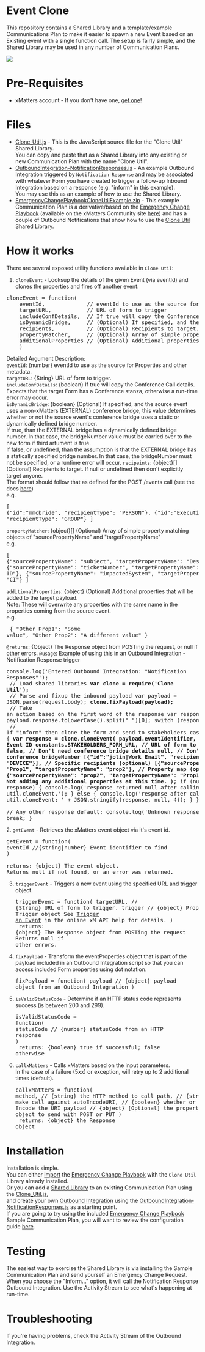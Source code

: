 # Event Clone
This repository contains a Shared Library and a template/example Communications Plan to make it easier to spawn a new Event based on an Existing event with a single function call.
The setup is fairly simple, and the Shared Library may be used in any number of Communication Plans.

<kbd>
  <img src="https://github.com/xmatters/xMatters-Labs/raw/master/media/disclaimer.png">
</kbd>

# Pre-Requisites
* xMatters account - If you don't have one, [get one](https://www.xmatters.com)!

# Files
* [Clone_Util.js](Clone_Util.js) - This is the JavaScript source file for the "Clone Util" Shared Library.<br>You can copy and paste that as a Shared Library into any existing or new Communication Plan with the name "Clone Util".
* [OutboundIntegration-NotificationResponses.js](OutboundIntegration-NotificationResponses.js) - An example Outbound Integration triggered by `Notification Response` and may be associated with whatever Form you have created to trigger a follow-up Inbound Integration based on a response (e.g. "inform" in this example).<br>You may use this as an example of how to use the Shared Library.
* [EmergencyChangePlaybookCloneUtilExample.zip](EmergencyChangePlaybookCloneUtilExample.zip) - This example Communication Plan is a derivative/based on the [Emergency Change Playbook](https://support.xmatters.com/hc/en-us/articles/360001906232) (available on the xMatters Community site [here](https://support.xmatters.com/hc/en-us/articles/360001906232)) and has a couple of Outbound Notifications that show how to use the [Clone Util](Clone_Util.js) Shared Library.

# How it works
There are several exposed utility functions available in `Clone Util`:<br>

1. `cloneEvent` - Looksup the details of the given Event (via eventId) and clones the properties and fires off another event.<br>
<pre>cloneEvent = function(
    eventId,             // eventId to use as the source for Properties and other metadata
    targetURL,           // URL of form to trigger
    includeConfDetails,  // If true will copy the Conference Call details.
    isDynamicBridge,     // (Optional) If specified, and the source event uses a non-xMatters (EXTERNAL) conference bridge
    recipients,          // (Optional) Recipients to target.  If null or undefined then don't explicitly target anyone.
    propertyMatcher,     // (Optional) Array of simple property matching objects of "sourcePropertyName" and "targetPropertyName"
    additionalProperties // (Optional) Additional properties that will be added to the target payload.
    )</pre>
Detailed Argument Description:<br>
`eventId`: {number} eventId to use as the source for Properties and other metadata.<br>
`targetURL`: {String} URL of form to trigger.<br>
`includeConfDetails`: {boolean} If true will copy the Conference Call details.  Expects that the target Form has a  Conference stanza, otherwise a run-time error may occur.<br>
`isDynamicBridge`: {boolean} (Optional) If specified, and the source event uses a non-xMatters (EXTERNAL) conference bridge, this value determines whether or not the source event's conference bridge uses a static or dynamically defined bridge number.<br>If true, than the EXTERNAL bridge has a dynamically defined bridge number.  In that case, the bridgeNumber value must be carried over to the new form if third artument is true.<br>If false, or undefined, than the assumption is that the EXTERNAL bridge has a statically specified bridge number.  In that case, the bridgeNumber must not be specified, or a runtime error will occur.
`recipeints`: {object}\[] (Optional) Recipients to target.  If null or undefined then don't explicitly target anyone.<br>
The format should follow that as defined for the POST /events call (see the docs [here](https://help.xmatters.com/xmapi/index.html?javascript#trigger-an-event))<br>e.g.<br><pre>[
{"id":"mmcbride", "recipientType": "PERSON"},
{"id":"Executives", "recipientType": "GROUP"}
]</pre>
`propertyMatcher`: {object}\[] (Optional) Array of simple property matching objects of "sourcePropertyName" and "targetPropertyName"<br>e.g.<br><pre>[
{"sourcePropertyName": "subject", "targetPropertyName": "Description"},
{"sourcePropertyName": "ticketNumber", "targetPropertyName": "Incident ID"},
{"sourcePropertyName": "impactedSystem", "targetPropertyName": "CI"}
]</pre>
`additionalProperties`: {object} (Optional) Additional properties that will be added to the target payload.<br>Note: These will overwrite any properties with the same name in the properties coming from the source event.<br>e.g.<br><pre>
{
"Other Prop1": "Some value",
"Other Prop2": "A different value"
}</pre>
`@returns`: {Object} The Response object from POSTing the request, or null if other errors.
`@usage`: Example of using this in an Outbound Integration - Notification Response trigger<br><pre>
console.log('Entered Outbound Integration: "Notification Responses"');<br>
// Load shared libraries
<b>var clone = require('Clone Util');</b><br>
// Parse and fixup the inbound payload
var payload = JSON.parse(request.body);
<b>clone.fixPayload(payload);</b><br>
// Take an action based on the first word of the response
var response = payload.response.toLowerCase().split(" ")[0];
switch (response) {<br>
        // If "inform" then clone the form and send to stakeholders
        case "inform": {
            <b>var response = clone.cloneEvent(
                payload.eventIdentifier, // Source Event ID
                constants.STAKEHOLDERS_FORM_URL, // URL of form to trigger
                false, // Don't need conference bridge details
                null, // Don't need conference bridgeNumber
                [{"id":"jolin|Work Email", "recipientType": "DEVICE"}], // Specific recipients (optional)
                [{"sourcePropertyName": "Prop1", "targetPropertyName": "prop2"}, // Property map (optional)
                 {"sourcePropertyName": "prop2", "targetPropertyName": "Prop1"}],
                null // Not adding any additional properties at this time.
                );</b>
            if (null === response) {
                console.log('response returned null after calling util.cloneEvent.');
            } else {
                console.log('response after calling util.cloneEvent: ' + JSON.stringify(response, null, 4));
            }
        }
        break;<br>
        // Any other response
        default:
            console.log('Unknown response option.');
        break;
    }</pre>
2. `getEvent` - Retrieves the xMatters event object via it's event id.<br>
<pre>getEvent = function(
eventId //{string|number} Event identifier to find
)<br>
returns: {object} The event object.<br>Returns null if not found, or an error was returned. </pre>
3. `triggerEvent` - Triggers a new event using the specified URL and trigger object.<br><pre>triggerEvent = function(
targetURL, // {String} URL of form to trigger.
trigger    // {object} Properly formatted Trigger object
                  See [Trigger an Event](https://help.xmatters.com/xmapi/index.html?javascript#trigger-an-event) in the online xM API help for details.
)<br>
returns: {object} The Response object from POSTing the request<br>Returns null if other errors.</pre>
4. `fixPayload` - Transform the eventProperties object that is part of the payload included in an Outbound Integration script so that you can access included Form properties using dot notation.<br><pre>fixPayload = function(
payload // {object} payload object from an Outbound Integration
)</pre>
5. `isValidStatusCode` - Determine if an HTTP status code represents success (is between 200 and 299).<br><pre>isValidStatusCode = function(<br>statusCode // {number} statusCode from an HTTP response<br>)<br>
returns: {boolean} true if successful; false otherwise</pre>
6. `callxMatters` - Calls xMatters based on the input parameters.<br>In the case of a failure (5xx) or exception, will retry up to 2 additional times (default).<br><pre>callxMatters = function(
method,        // {string} the HTTP method to call
path,          // {string} path to make call against
autoEncodeURI, // {boolean} whether or not to auto Encode the URI
payload        // {object} [Optional] the properties/payload object
                      to send with POST or PUT
)<br>
returns: {object} the Response object</pre>
 

# Installation
Installation is simple.<br>
You can either [import](https://help.xmatters.com/ondemand/xmodwelcome/communicationplanbuilder/exportcommplan.htm) the [Emergency Change Playbook](EmergencyChangePlaybookCloneUtilExample.zip) with the `Clone Util` Library already installed.<br>
Or you can add a [Shared Library](https://help.xmatters.com/ondemand/xmodwelcome/integrationbuilder/shared-libraries.htm) to an existing Communication Plan using the [Clone_Util.js](Clone_Util.js),<br>
and create your own [Outbound Integration](https://help.xmatters.com/ondemand/xmodwelcome/integrationbuilder/example-outbound-updates.htm) using the [OutboundIntegration-NotificationResponses.js](OutboundIntegration-NotificationResponses.js) as a starting point.<br>
If you are going to try using the included [Emergency Change Playbook](EmergencyChangePlaybookCloneUtilExample.zip) Sample Communication Plan, you will want to review the configuration guide [here](https://support.xmatters.com/hc/en-us/articles/360001906232).


# Testing
The easiest way to exercise the Shared Library is via installing the Sample Communication Plan and send yourself an Emergency Change Request.  When you choose the "Inform..." option, it will call the Notification Response Outbound Integration.  Use the Activity Stream to see what's happening at run-time.  

# Troubleshooting
If you're having problems, check the Activity Stream of the Outbound Integration.<br>
